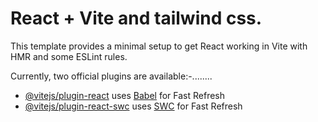 # React + Vite  and tailwind css.

This template provides a minimal setup to get React working in Vite with HMR and some ESLint rules.

Currently, two official plugins are available:-........

- [@vitejs/plugin-react](https://github.com/vitejs/vite-plugin-react/blob/main/packages/plugin-react/README.md) uses [Babel](https://babeljs.io/) for Fast Refresh
- [@vitejs/plugin-react-swc](https://github.com/vitejs/vite-plugin-react-swc) uses [SWC](https://swc.rs/) for Fast Refresh
